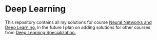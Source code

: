 # Deep Learning
This repository contains all my solutions for course [Neural Networks and Deep Learning.](https://www.coursera.org/learn/neural-networks-deep-learning?specialization=deep-learning) In the future I plan on adding solutions for other courses from [Deep Learning Specialization.](https://www.coursera.org/specializations/deep-learning)
